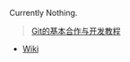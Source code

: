 Currently Nothing.
> [Git的基本合作与开发教程](https://github.com/M1hono/Minecraft-Hunt/blob/main/kubejs/documents/development/basic.md)

- [Wiki](https://github.com/M1hono/Minecraft-WanderingRays/blob/main/wiki/readme.md)